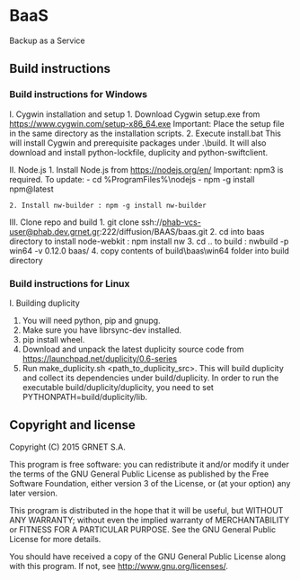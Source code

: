 # BaaS

Backup as a Service

## Build instructions

### Build instructions for Windows

I. Cygwin installation and setup
    1. Download Cygwin setup.exe from https://www.cygwin.com/setup-x86_64.exe
        Important: Place the setup file in the same directory as the installation scripts.
    2. Execute install.bat
        This will install Cygwin and prerequisite packages under .\build. It will also download
        and install python-lockfile, duplicity and python-swiftclient.

II. Node.js
    1. Install Node.js from https://nodejs.org/en/
        Important: npm3 is required. To update:
        - cd %ProgramFiles%\nodejs
        - npm -g install npm@latest

    2. Install nw-builder : npm -g install nw-builder

III. Clone repo and build
    1. git clone ssh://phab-vcs-user@phab.dev.grnet.gr:222/diffusion/BAAS/baas.git
    2. cd into baas directory to install node-webkit : npm install nw
    3. cd .. to build :  nwbuild -p win64 -v 0.12.0 baas/
    4. copy contents of build\baas\win64 folder into build directory

### Build instructions for Linux

I. Building duplicity
   1. You will need python, pip and gnupg.
   2. Make sure you have librsync-dev installed.
   3. pip install wheel.
   4. Download and unpack the latest duplicity source code from https://launchpad.net/duplicity/0.6-series
   5. Run make_duplicity.sh <path_to_duplicity_src>. This will build duplicity and collect its dependencies under build/duplicity. In order to run the executable build/duplicity/duplicity, you need to set PYTHONPATH=build/duplicity/lib.

## Copyright and license

Copyright (C) 2015 GRNET S.A.

This program is free software: you can redistribute it and/or modify
it under the terms of the GNU General Public License as published by
the Free Software Foundation, either version 3 of the License, or
(at your option) any later version.

This program is distributed in the hope that it will be useful,
but WITHOUT ANY WARRANTY; without even the implied warranty of
MERCHANTABILITY or FITNESS FOR A PARTICULAR PURPOSE.  See the
GNU General Public License for more details.

You should have received a copy of the GNU General Public License
along with this program.  If not, see <http://www.gnu.org/licenses/>.
